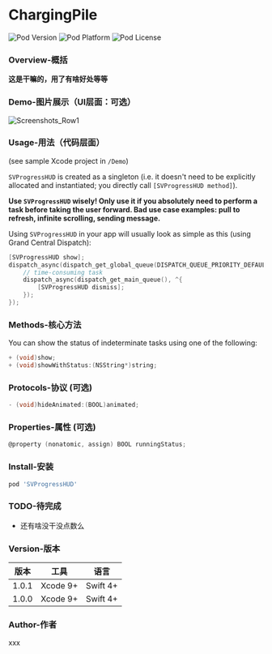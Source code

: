ChargingPile
=================

![Pod Version](https://img.shields.io/cocoapods/v/SVProgressHUD.svg?style=flat)
![Pod Platform](https://img.shields.io/cocoapods/p/SVProgressHUD.svg?style=flat)
![Pod License](https://img.shields.io/cocoapods/l/SVProgressHUD.svg?style=flat)

### Overview-概括

**这是干嘛的，用了有啥好处等等**

### Demo-图片展示（UI层面：可选）

![Screenshots_Row1](https://timgsa.baidu.com/timg?image&quality=80&size=b9999_10000&sec=1567422035678&di=7b11acd72a3c8ad77c335c3855647c2e&imgtype=0&src=http%3A%2F%2Fi0.hexunimg.cn%2F2013-04-10%2F153010415.jpg)

### Usage-用法（代码层面）

(see sample Xcode project in `/Demo`)

`SVProgressHUD` is created as a singleton (i.e. it doesn't need to be explicitly allocated and instantiated; you directly call `[SVProgressHUD method]`).

**Use `SVProgressHUD` wisely! Only use it if you absolutely need to perform a task before taking the user forward. Bad use case examples: pull to refresh, infinite scrolling, sending message.**

Using `SVProgressHUD` in your app will usually look as simple as this (using Grand Central Dispatch):

```objective-c
[SVProgressHUD show];
dispatch_async(dispatch_get_global_queue(DISPATCH_QUEUE_PRIORITY_DEFAULT, 0), ^{
    // time-consuming task
    dispatch_async(dispatch_get_main_queue(), ^{
        [SVProgressHUD dismiss];
    });
});
```

### Methods-核心方法

You can show the status of indeterminate tasks using one of the following:

```objective-c
+ (void)show;
+ (void)showWithStatus:(NSString*)string;
```

### Protocols-协议 (可选)

```objective-c
- (void)hideAnimated:(BOOL)animated;
```

### Properties-属性 (可选)

```objective-c
@property (nonatomic, assign) BOOL runningStatus;
```

### Install-安装

```ruby
pod 'SVProgressHUD'
```

### TODO-待完成

 * 还有啥没干没点数么


### Version-版本

版本  | 工具  | 语言
 ---- | ----- | ------  
 1.0.1  | Xcode 9+ | Swift 4+
 1.0.0  | Xcode 9+ | Swift 4+

### Author-作者

xxx


